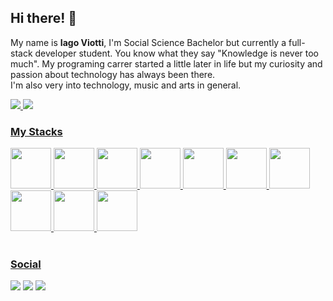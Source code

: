 ## Hi there! 👋

My name is __Iago Viotti__, I'm Social Science Bachelor but currently a full-stack developer student. You know what they say "Knowledge is never too much".
My programing carrer started a little later in life but my curiosity and passion about technology has always been there.</br>
I'm also very into technology, music and arts in general.
<div>
<a href="https://github.com/iagoViotti"><img src="https://github-readme-stats.vercel.app/api?username=iagoViotti&show_icons=true&theme=transparent&hide=stars&count_private=true" />

<img src="https://github-readme-stats.vercel.app/api/top-langs/?username=iagoViotti&layout=compact&theme=transparent&count_private=true" />
</div>

### My Stacks
<div>
  <img height="65px" src="https://cdn.jsdelivr.net/gh/devicons/devicon/icons/html5/html5-plain-wordmark.svg" />
  <img height="65px" src="https://cdn.jsdelivr.net/gh/devicons/devicon/icons/css3/css3-plain-wordmark.svg" />        
  <img height="65px" src="https://cdn.jsdelivr.net/gh/devicons/devicon/icons/javascript/javascript-plain.svg" />
  <img height="65px" src="https://cdn.jsdelivr.net/gh/devicons/devicon/icons/react/react-original-wordmark.svg" />
  <img height="65px" src="https://cdn.jsdelivr.net/gh/devicons/devicon/icons/jest/jest-plain.svg" />  
  <img height="65px" src="https://cdn.jsdelivr.net/gh/devicons/devicon/icons/redux/redux-original.svg" />
  <img height="65px" src="https://cdn.jsdelivr.net/gh/devicons/devicon/icons/docker/docker-plain-wordmark.svg" />
  <img height="65px" src="https://cdn.jsdelivr.net/gh/devicons/devicon/icons/mysql/mysql-original.svg" />
  <img height="65px" src="https://cdn.jsdelivr.net/gh/devicons/devicon/icons/nodejs/nodejs-original.svg" />
  <img height="65px" src="https://cdn.jsdelivr.net/gh/devicons/devicon/icons/sequelize/sequelize-plain.svg" />
</div>
</br>

### Social

<div> 
  <a href="https://instagram.com/iagoviotti" target="_blank"><img src="https://img.shields.io/badge/-Instagram-%23E4405F?style=for-the-badge&logo=instagram&logoColor=white" target="_blank"></a>
  <a href = "mailto:iago.viotti@gmail.com"><img src="https://img.shields.io/badge/-Gmail-%23333?style=for-the-badge&logo=gmail&logoColor=white" target="_blank"></a>
  <a href="https://www.linkedin.com/in/iagoviotti" target="_blank"><img src="https://img.shields.io/badge/-LinkedIn-%230077B5?style=for-the-badge&logo=linkedin&logoColor=white" target="_blank"></a> 
</div>
